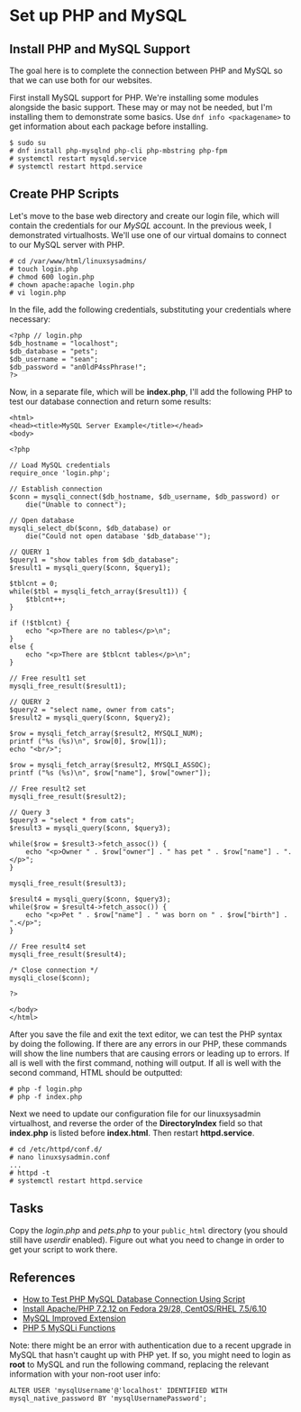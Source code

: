 # Set up PHP and MySQL

## Install PHP and MySQL Support 

The goal here is to complete the connection between PHP and MySQL so that we
can use both for our websites.

First install MySQL support for PHP. We're installing some modules alongside
the basic support. These may or may not be needed, but I'm installing them to
demonstrate some basics. Use ``dnf info <packagename>`` to get information
about each package before installing.

```
$ sudo su
# dnf install php-mysqlnd php-cli php-mbstring php-fpm
# systemctl restart mysqld.service
# systemctl restart httpd.service
```

## Create PHP Scripts

Let's move to the base web directory and create our login file, which will
contain the credentials for our *MySQL* account. In the previous week,
I demonstrated virtualhosts. We'll use one of our virtual domains to connect to
our MySQL server with PHP. 

```
# cd /var/www/html/linuxsysadmins/
# touch login.php
# chmod 600 login.php
# chown apache:apache login.php
# vi login.php
```

In the file, add the following credentials, substituting your credentials where
necessary:

```
<?php // login.php
$db_hostname = "localhost";
$db_database = "pets";
$db_username = "sean";
$db_password = "an0ldP4ssPhrase!";
?>
```

Now, in a separate file, which will be **index.php**, I'll add the following
PHP to test our database connection and return some results:

```
<html>
<head><title>MySQL Server Example</title></head>
<body>

<?php

// Load MySQL credentials
require_once 'login.php';

// Establish connection
$conn = mysqli_connect($db_hostname, $db_username, $db_password) or
	die("Unable to connect");

// Open database
mysqli_select_db($conn, $db_database) or
	die("Could not open database '$db_database'");

// QUERY 1
$query1 = "show tables from $db_database";
$result1 = mysqli_query($conn, $query1);

$tblcnt = 0;
while($tbl = mysqli_fetch_array($result1)) {
	$tblcnt++;
}

if (!$tblcnt) {
	echo "<p>There are no tables</p>\n";
}
else {
	echo "<p>There are $tblcnt tables</p>\n";
}

// Free result1 set
mysqli_free_result($result1);

// QUERY 2
$query2 = "select name, owner from cats";
$result2 = mysqli_query($conn, $query2);

$row = mysqli_fetch_array($result2, MYSQLI_NUM);
printf ("%s (%s)\n", $row[0], $row[1]);
echo "<br/>";

$row = mysqli_fetch_array($result2, MYSQLI_ASSOC);
printf ("%s (%s)\n", $row["name"], $row["owner"]);

// Free result2 set  
mysqli_free_result($result2);

// Query 3
$query3 = "select * from cats";
$result3 = mysqli_query($conn, $query3);

while($row = $result3->fetch_assoc()) {
	echo "<p>Owner " . $row["owner"] . " has pet " . $row["name"] . ".</p>";
}

mysqli_free_result($result3);

$result4 = mysqli_query($conn, $query3);
while($row = $result4->fetch_assoc()) {
	echo "<p>Pet " . $row["name"] . " was born on " . $row["birth"] . ".</p>";
}

// Free result4 set  
mysqli_free_result($result4);

/* Close connection */
mysqli_close($conn);

?>

</body>
</html>
```

After you save the file and exit the text editor, we can test the PHP syntax by
doing the following. If there are any errors in our PHP, these commands will
show the line numbers that are causing errors or leading up to errors. If all
is well with the first command, nothing will output. If all is well with the
second command, HTML should be outputted:

```
# php -f login.php
# php -f index.php
```


Next we need to update our configuration file for our linuxsysadmin
virtualhost, and reverse the order of the **DirectoryIndex** field so that
**index.php** is listed before **index.html**. Then restart **httpd.service**.

```
# cd /etc/httpd/conf.d/
# nano linuxsysadmin.conf
...
# httpd -t
# systemctl restart httpd.service
```

## Tasks

Copy the *login.php* and *pets.php* to your ``public_html`` directory (you
should still have *userdir* enabled). Figure out what you need to change in
order to get your script to work there.

## References

- [How to Test PHP MySQL Database Connection Using Script][1]
- [Install Apache/PHP 7.2.12 on Fedora 29/28, CentOS/RHEL 7.5/6.10][2]
- [MySQL Improved Extension][3]
- [PHP 5 MySQLi Functions][4]

[1]:https://www.tecmint.com/test-php-mysql-database-connection-using-script/
[2]:https://www.if-not-true-then-false.com/2010/install-apache-php-on-fedora-centos-red-hat-rhel/
[3]:https://secure.php.net/manual/en/book.mysqli.php
[4]:https://www.w3schools.com/PHP/php_ref_mysqli.asp

Note: there might be an error with authentication due to a recent upgrade in
MySQL that hasn't caught up with PHP yet. If so, you might need to login as
**root** to MySQL and run the following command, replacing the relevant
information with your non-root user info:

```
ALTER USER 'mysqlUsername'@'localhost' IDENTIFIED WITH mysql_native_password BY 'mysqlUsernamePassword';
```
